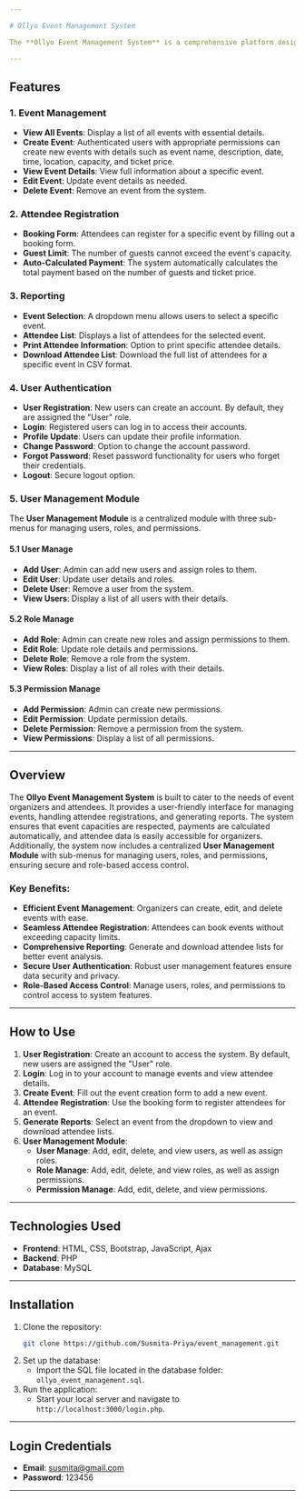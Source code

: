 ```yaml
---

# Ollyo Event Management System

The **Ollyo Event Management System** is a comprehensive platform designed to simplify event management for organizers and attendees. It provides a seamless experience for creating, managing, and attending events, along with robust user authentication, role-based access control, and reporting features. This system is ideal for event organizers who want to streamline event planning, attendee registration, and reporting.

---
```


## Features

### 1. **Event Management**
- **View All Events**: Display a list of all events with essential details.
- **Create Event**: Authenticated users with appropriate permissions can create new events with details such as event name, description, date, time, location, capacity, and ticket price.
- **View Event Details**: View full information about a specific event.
- **Edit Event**: Update event details as needed.
- **Delete Event**: Remove an event from the system.

### 2. **Attendee Registration**
- **Booking Form**: Attendees can register for a specific event by filling out a booking form.
- **Guest Limit**: The number of guests cannot exceed the event's capacity.
- **Auto-Calculated Payment**: The system automatically calculates the total payment based on the number of guests and ticket price.

### 3. **Reporting**
- **Event Selection**: A dropdown menu allows users to select a specific event.
- **Attendee List**: Displays a list of attendees for the selected event.
- **Print Attendee Information**: Option to print specific attendee details.
- **Download Attendee List**: Download the full list of attendees for a specific event in CSV format.

### 4. **User Authentication**
- **User Registration**: New users can create an account. By default, they are assigned the "User" role.
- **Login**: Registered users can log in to access their accounts.
- **Profile Update**: Users can update their profile information.
- **Change Password**: Option to change the account password.
- **Forgot Password**: Reset password functionality for users who forget their credentials.
- **Logout**: Secure logout option.

### 5. **User Management Module**
The **User Management Module** is a centralized module with three sub-menus for managing users, roles, and permissions.

#### **5.1 User Manage**
- **Add User**: Admin can add new users and assign roles to them.
- **Edit User**: Update user details and roles.
- **Delete User**: Remove a user from the system.
- **View Users**: Display a list of all users with their details.

#### **5.2 Role Manage**
- **Add Role**: Admin can create new roles and assign permissions to them.
- **Edit Role**: Update role details and permissions.
- **Delete Role**: Remove a role from the system.
- **View Roles**: Display a list of all roles with their details.

#### **5.3 Permission Manage**
- **Add Permission**: Admin can create new permissions.
- **Edit Permission**: Update permission details.
- **Delete Permission**: Remove a permission from the system.
- **View Permissions**: Display a list of all permissions.

---

## Overview

The **Ollyo Event Management System** is built to cater to the needs of event organizers and attendees. It provides a user-friendly interface for managing events, handling attendee registrations, and generating reports. The system ensures that event capacities are respected, payments are calculated automatically, and attendee data is easily accessible for organizers. Additionally, the system now includes a centralized **User Management Module** with sub-menus for managing users, roles, and permissions, ensuring secure and role-based access control.

### Key Benefits:
- **Efficient Event Management**: Organizers can create, edit, and delete events with ease.
- **Seamless Attendee Registration**: Attendees can book events without exceeding capacity limits.
- **Comprehensive Reporting**: Generate and download attendee lists for better event analysis.
- **Secure User Authentication**: Robust user management features ensure data security and privacy.
- **Role-Based Access Control**: Manage users, roles, and permissions to control access to system features.

---

## How to Use

1. **User Registration**: Create an account to access the system. By default, new users are assigned the "User" role.
2. **Login**: Log in to your account to manage events and view attendee details.
3. **Create Event**: Fill out the event creation form to add a new event.
4. **Attendee Registration**: Use the booking form to register attendees for an event.
5. **Generate Reports**: Select an event from the dropdown to view and download attendee lists.
6. **User Management Module**:
   - **User Manage**: Add, edit, delete, and view users, as well as assign roles.
   - **Role Manage**: Add, edit, delete, and view roles, as well as assign permissions.
   - **Permission Manage**: Add, edit, delete, and view permissions.

---

## Technologies Used
- **Frontend**: HTML, CSS, Bootstrap, JavaScript, Ajax
- **Backend**: PHP
- **Database**: MySQL

---

## Installation

1. Clone the repository:
   ```bash
   git clone https://github.com/Susmita-Priya/event_management.git
   ```
2. Set up the database:
   - Import the SQL file located in the database folder: `ollyo_event_management.sql`.
3. Run the application:
   - Start your local server and navigate to `http://localhost:3000/login.php`.

---

## Login Credentials

- **Email**: susmita@gmail.com
- **Password**: 123456

---
